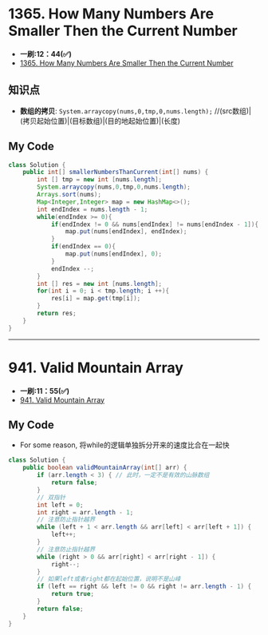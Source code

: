 # 1365. How Many Numbers Are Smaller Then the Current Number
* **一刷:12：44(✅)**
* [1365. How Many Numbers Are Smaller Then the Current Number](https://leetcode.com/problems/how-many-numbers-are-smaller-than-the-current-number/)

## 知识点
* **数组的拷贝**: `System.arraycopy(nums,0,tmp,0,nums.length);` //(src数组)|(拷贝起始位置)|(目标数组)|(目的地起始位置)|(长度)

## My Code
```java
class Solution {
    public int[] smallerNumbersThanCurrent(int[] nums) {
        int [] tmp = new int [nums.length];
        System.arraycopy(nums,0,tmp,0,nums.length);
        Arrays.sort(nums);
        Map<Integer,Integer> map = new HashMap<>();
        int endIndex = nums.length - 1;
        while(endIndex >= 0){
            if(endIndex != 0 && nums[endIndex] != nums[endIndex - 1]){
                map.put(nums[endIndex], endIndex);
            }
            if(endIndex == 0){
                map.put(nums[endIndex], 0);
            }
            endIndex --;
        }
        int [] res = new int [nums.length];
        for(int i = 0; i < tmp.length; i ++){
            res[i] = map.get(tmp[i]);
        }
        return res;
    }
}
```
***
# 941. Valid Mountain Array
* **一刷:11：55(✅)**
* [941. Valid Mountain Array](https://leetcode.com/problems/valid-mountain-array/)

## My Code
* For some reason, 将while的逻辑单独拆分开来的速度比合在一起快
```java
class Solution {
    public boolean validMountainArray(int[] arr) {
        if (arr.length < 3) { // 此时，一定不是有效的山脉数组
            return false;
        }
        // 双指针
        int left = 0;
        int right = arr.length - 1;
        // 注意防止指针越界
        while (left + 1 < arr.length && arr[left] < arr[left + 1]) {
            left++;
        }
        // 注意防止指针越界
        while (right > 0 && arr[right] < arr[right - 1]) {
            right--;
        }
        // 如果left或者right都在起始位置，说明不是山峰
        if (left == right && left != 0 && right != arr.length - 1) {
            return true;
        }
        return false;
    }
}
```